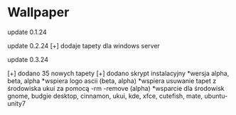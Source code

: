 # Wallpaper

update 0.1.24

update 0.2.24
[+] dodaje tapety dla windows server

update 0.3.24

[+] dodano 35 nowych tapety 
[+] dodano skrypt instalacyjny
*wersja alpha, beta, alpha 
*wspiera logo ascii (beta, alpha)
*wspiera usuwanie tapet z środowiska ukui za pomocą -rm -remove (alpha)
*wsparcie dla środowisk gnome, budgie desktop, cinnamon, ukui, kde, xfce, cutefish, mate, ubuntu-unity7